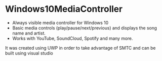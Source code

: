 # Windows10MediaController


- Always visible media controller for Windows 10
- Basic media controls (play/pause/next/previous) and displays the song name and artist. 
- Works with YouTube, SoundCloud, Spotify and many more.

It was created using UWP in order to take advantage of SMTC and can be built using visual studio 
